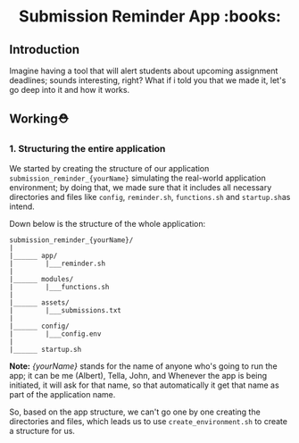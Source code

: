 <div align="center">
<h1>Submission Reminder App :books:</h1>
</div>

## Introduction
Imagine having a tool that will alert students about upcoming assignment deadlines; sounds interesting, right? What if i told you that we made it, let's go deep into it and how it works.

## Working⛑️

### 1. Structuring the entire application
We started by creating the structure of our application `submission_reminder_{yourName}` simulating the real-world application environment; by doing that, we made sure that it includes all necessary directories and files like `config`, `reminder.sh`, `functions.sh` and `startup.sh`as intend.

Down below is the structure of the whole application:

```
submission_reminder_{yourName}/
|
|______ app/
|        |___reminder.sh
|
|______ modules/
|        |___functions.sh
|
|______ assets/
|        |___submissions.txt
|
|______ config/
|        |___config.env
|
|______ startup.sh

```
**Note:** *{yourName}* stands for the name of anyone who's going to run the app; it can be me (Albert), Tella, John, and Whenever the app is being initiated, it will ask for that name, so that automatically it get that name as part of the application name.

So, based on the app structure, we can't go one by one creating the directories and files, which leads us to use `create_environment.sh` to create a structure for us.

